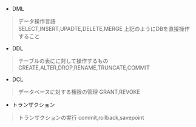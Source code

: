 - DML
 > データ操作言語<br>
 > SELECT,INSERT,UPADTE,DELETE,MERGE
 > 上記のようにDBを直接操作すること


- DDL
 > テーブルの表にに対して操作するもの
 > CREATE,ALTER,DROP,RENAME,TRUNCATE,COMMIT


- DCL
 > データベースに対する権限の管理
 > GRANT,REVOKE



- トランザクション
 > トランザクションの実行
 > commit,rollback,savepoint
